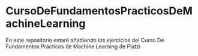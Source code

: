 # CursoDeFundamentosPracticosDeMachineLearning
En este repositorio estaré añadiendo los ejercicios del Curso De Fundamentos Prácticos de Machine Learning de Platzi
